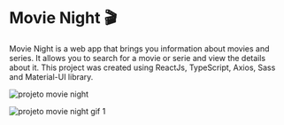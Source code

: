 # Movie Night 🎬

Movie Night is a web app that brings you information about movies and series. It allows you to search for a movie or serie and view the details about it. 
This project was created using ReactJs, TypeScript, Axios, Sass and Material-UI library.

![projeto movie night](https://i.imgur.com/VWz8PSY.png?1)

![projeto movie night gif 1](https://media.giphy.com/media/eJcYuix2EkM0d5YmIT/giphy.gif)
